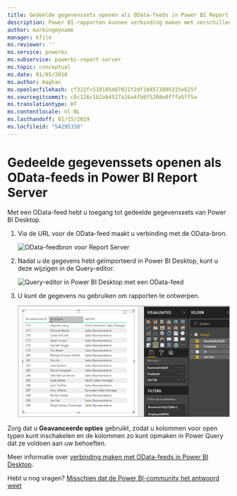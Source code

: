 ```yaml
---
title: Gedeelde gegevenssets openen als OData-feeds in Power BI Report Server
description: Power BI-rapporten kunnen verbinding maken met verschillende gegevensbronnen. Afhankelijk van de manier waarop de gegevens worden gebruikt, zijn er verschillende gegevensbronnen beschikbaar.
author: markingmyname
manager: kfile
ms.reviewer: ''
ms.service: powerbi
ms.subservice: powerbi-report-server
ms.topic: conceptual
ms.date: 01/05/2018
ms.author: maghan
ms.openlocfilehash: cf322fc518185d87021f2df3d4573805315e625f
ms.sourcegitcommit: c8c126c1b2ab4527a16a4fb8f5208e0f7fa5ff5a
ms.translationtype: HT
ms.contentlocale: nl-NL
ms.lasthandoff: 01/15/2019
ms.locfileid: "54295338"
---
```

# <a name="accessing-shared-datasets-as-odata-feeds-in-power-bi-report-server"></a>Gedeelde gegevenssets openen als OData-feeds in Power BI Report Server
Met een OData-feed hebt u toegang tot gedeelde gegevenssets van Power BI Desktop.

1. Via de URL voor de OData-feed maakt u verbinding met de OData-bron.
   
    ![OData-feedbron voor Report Server](media/access-dataset-odata/report-server-odata-feed.png)
2. Nadat u de gegevens hebt geïmporteerd in Power BI Desktop, kunt u deze wijzigen in de Query-editor.
   
    ![Query-editor in Power BI Desktop met een OData-feed](media/access-dataset-odata/report-server-odata-results-query-editor.png)
3. U kunt de gegevens nu gebruiken om rapporten te ontwerpen.
   
    ![Power BI Desktop-rapport ontwerpen met een OData-feed](media/access-dataset-odata/report-server-odata-power-bi-desktop-report-design.png)

Zorg dat u **Geavanceerde opties** gebruikt, zodat u kolommen voor open typen kunt inschakelen en de kolommen zo kunt opmaken in Power Query dat ze voldoen aan uw behoeften.

Meer informatie over [verbinding maken met OData-feeds in Power BI Desktop](../desktop-connect-odata.md).

Hebt u nog vragen? [Misschien dat de Power BI-community het antwoord weet](https://community.powerbi.com/)

